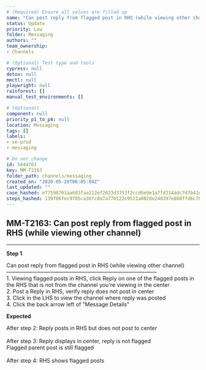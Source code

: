 ```yaml
---
# (Required) Ensure all values are filled up
name: "Can post reply from flagged post in RHS (while viewing other channel)"
status: Update
priority: Low
folder: Messaging
authors: ""
team_ownership: 
- Channels

# (Optional) Test type and tools
cypress: null
detox: null
mmctl: null
playwright: null
rainforest: []
manual_test_environments: []

# (Optional)
component: null
priority_p1_to_p4: null
location: Messaging
tags: []
labels: 
- se-prod
- messaging

# Do not change
id: 5444763
key: MM-T2163
folder_path: channels/messaging
created_on: "2020-05-20T06:05:04Z"
last_updated: ""
case_hashed: e77598701aa603faa212ef2623d3753f2ccd6e9e1a7fd214adc7d7b41e37b934864cb5b793048c538e0be697166806a1
steps_hashed: 139f06fec9705ca36fc0a7a770122c9511a082de248397e860ffd6c70fae3963357a9adcba7c5b099beba252435c03be
---
```


## MM-T2163: Can post reply from flagged post in RHS (while viewing other channel)

---

**Step 1**

Can post reply from flagged post in RHS (while viewing other channel)\
————————————————————————————\
1\. Viewing flagged posts in RHS, click Reply on one of the flagged posts in the RHS that is not from the channel you're viewing in the center\
2\. Post a Reply in RHS, verify reply does not post in center\
3\. Click in the LHS to view the channel where reply was posted\
4\. Click the back arrow left of "Message Details"

**Expected**

After step 2: Reply posts in RHS but does not post to center\
\
After step 3: Reply displays in center, reply is not flagged\
Flagged parent post is still flagged\
\
After step 4: RHS shows flagged posts
